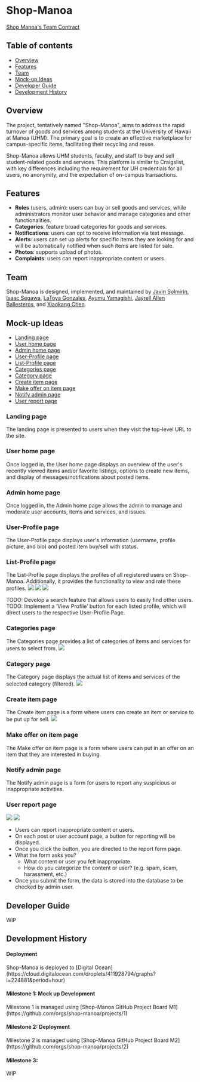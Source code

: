 # Shop-Manoa
[Shop Manoa's Team Contract](https://docs.google.com/document/d/1cJpwAVo2HtDnGPQh8G5f4IqFMvtsIkIU4RTED5MFBb0/edit?usp=sharing)

## Table of contents
* [Overview](#overview)
* [Features](#features)
* [Team](#team)
* [Mock-up Ideas](#mock-up-ideas)
* [Developer Guide](#developer-guide)
* [Development History](#development-history)

## Overview
The project, tentatively named "Shop-Manoa", aims to address the rapid turnover of goods and services among students at the University of Hawaii at Manoa (UHM). The primary goal is to create an effective marketplace for campus-specific items, facilitating their recycling and reuse.

Shop-Manoa allows UHM students, faculty, and staff to buy and sell student-related goods and services. This platform is similar to Craigslist, with key differences including the requirement for UH credentials for all users, no anonymity, and the expectation of on-campus transactions.

## Features
* **Roles** (users, admin): users can buy or sell goods and services, while administrators monitor user behavior and manage categories and other functionalities.
* **Categories**: feature broad categories for goods and services.
* **Notifications**: users can opt to receive information via text message.
* **Alerts**: users can set up alerts for specific items they are looking for and will be automatically notified when such items are listed for sale.
* **Photos**: supports upload of photos.
* **Complaints**: users can report inappropriate content or users.

## Team
Shop-Manoa is designed, implemented, and maintained by [Javin Solmirin](https://javinsol.github.io), [Isaac Segawa](https://imths.github.io), [LaToya Gonzales](https://latoyagonzales.github.io), [Ayumu Yamagishi](https://000Aym612.github.io), [Jayrell Allen Ballesteros](https://Kyj1n.github.io), and [Xiaokang Chen](https://XiaoKChenEDU.github.io).

## Mock-up Ideas
  * [Landing page](#landing-page)
  * [User home page](#user-home-page)
  * [Admin home page](#admin-home-page)
  * [User-Profile page](#user-profile-page)
  * [List-Profile page](#list-profile-page)
  * [Categories page](#categories-page)
  * [Category page](#category-page)
  * [Create item page](#create-item-page)
  * [Make offer on item page](#make-offer-on-item-page) 
  * [Notify admin page](#notify-admin-page)
  * [User report page](#user-report-page)

### Landing page
The landing page is presented to users when they visit the top-level URL to the site.

### User home page
Once logged in, the User home page displays an overview of the user's recently viewed items and/or favorite listings, options to create new items, and display of messages/notifications about posted items.

### Admin home page
Once logged in, the Admin home page allows the admin to manage and moderate user accounts, items and services, and issues.

### User-Profile page
The User-Profile page displays user's information (username, profile picture, and bio) and posted item buy/sell with status.

### List-Profile page
The List-Profile page displays the profiles of all registered users on Shop-Manoa. Additionally, it provides the functionality to view and rate these profiles.
<img src="doc/list-profile.jpg">
<img src="doc/give-rating-1.jpg">
<img src="doc/give-rating-2.jpg">

TODO: Develop a search feature that allows users to easily find other users.
TODO: Implement a ‘View Profile’ button for each listed profile, which will direct users to the respective User-Profile Page.

### Categories page
The Categories page provides a list of categories of items and services for users to select from.
<img src="CategoriesRough.png">

### Category page
The Category page displays the actual list of items and services of the selected category (filtered).
<img src="CategoriesPage.png">

### Create item page
The Create item page is a form where users can create an item or service to be put up for sell.
<img src="doc/create-item.png">

### Make offer on item page
The Make offer on item page is a form where users can put in an offer on an item that they are interested in buying.

### Notify admin page
The Notify admin page is a form for users to report any suspicious or inappropriate activities.

### User report page

<img src="doc/addReport.png">
<img src="doc/listReport.png">

- Users can report inappropriate content or users.
- On each post or user account page, a button for reporting will be displayed.
- Once you click the button, you are directed to the report form page.
- What the form asks you? 
  - What content or user you felt inappropriate.
  - How do you categorize the content or user? (e.g. spam, scam, harassment, etc.)
- Once you submit the form, the data is stored into the database to be checked by admin user.

## Developer Guide
WIP

## Development History
<h4>Deployment</h4>
Shop-Manoa is deployed to [Digital Ocean](https://cloud.digitalocean.com/droplets/411928794/graphs?i=224881&period=hour)
<h4>Milestone 1: Mock up Development</h4>
Milestone 1 is managed using [Shop-Manoa GitHub Project Board M1](https://github.com/orgs/shop-manoa/projects/1)
<h4>Milestone 2: Deployment</h4>
Milestone 2 is managed using [Shop-Manoa GitHub Project Board M2](https://github.com/orgs/shop-manoa/projects/2)
<h4>Milestone 3: </h4>
WIP
